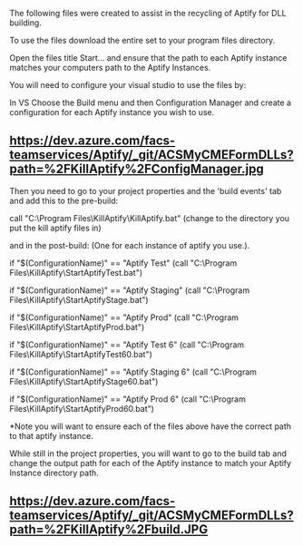 The following files were created to assist in the recycling of Aptify for DLL building.

To use the files download the entire set to your program files directory.

Open the files title Start... and ensure that the path to each Aptify instance matches your computers path to the Aptify Instances.

You will need to configure your visual studio to use the files by:

In VS Choose the Build menu and then Configuration Manager and create a configuration for each Aptify instance you wish to use.

## https://dev.azure.com/facs-teamservices/Aptify/_git/ACSMyCMEFormDLLs?path=%2FKillAptify%2FConfigManager.jpg

Then you need to go to your project properties and the 'build events' tab and add this to the pre-build:

call "C:\Program Files\KillAptify\KillAptify.bat" (change to the directory you put the kill aptify files in)

and in the post-build:  (One for each instance of aptify you use.).

if "$(ConfigurationName)" == "Aptify Test" (call "C:\Program Files\KillAptify\StartAptifyTest.bat")

if "$(ConfigurationName)" == "Aptify Staging" (call "C:\Program Files\KillAptify\StartAptifyStage.bat")

if "$(ConfigurationName)" == "Aptify Prod" (call "C:\Program Files\KillAptify\StartAptifyProd.bat")

if "$(ConfigurationName)" == "Aptify Test 6" (call "C:\Program Files\KillAptify\StartAptifyTest60.bat")

if "$(ConfigurationName)" == "Aptify Staging 6" (call "C:\Program Files\KillAptify\StartAptifyStage60.bat")

if "$(ConfigurationName)" == "Aptify Prod 6" (call "C:\Program Files\KillAptify\StartAptifyProd60.bat")

*Note you will want to ensure each of the files above have the correct path to that aptify instance.

While still in the project properties, you will want to go to the build tab and change the output path for each of the Aptify instance to match your Aptify Instance directory path.

## https://dev.azure.com/facs-teamservices/Aptify/_git/ACSMyCMEFormDLLs?path=%2FKillAptify%2Fbuild.JPG